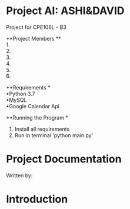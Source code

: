 # Project AI: ASHI&DAVID
Project for CPE106L - B3

**Project Members  **  
  1.  
  2.  
  3.  
  4.  
  5.  
  6.  

**Requirements  *  
•Python 3.7  
•MySQL  
•Google Calendar Api  

**Running the Program  *
1. Install all requirements
2. Run in terminal 'python main.py'

# Project Documentation
Written by:

# Introduction
